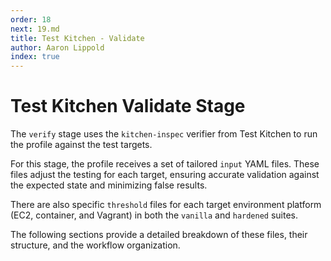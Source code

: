 ```yaml
---
order: 18
next: 19.md
title: Test Kitchen - Validate
author: Aaron Lippold
index: true
---
```


# Test Kitchen Validate Stage

The `verify` stage uses the `kitchen-inspec` verifier from Test Kitchen to run the profile against the test targets.

For this stage, the profile receives a set of tailored `input` YAML files. These files adjust the testing for each target, ensuring accurate validation against the expected state and minimizing false results.

There are also specific `threshold` files for each target environment platform (EC2, container, and Vagrant) in both the `vanilla` and `hardened` suites.

The following sections provide a detailed breakdown of these files, their structure, and the workflow organization.